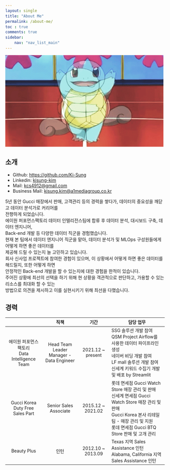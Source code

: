 ```yaml
---
layout: single
title: "About Me"
permalink: /about-me/
toc : true
comments: true
sidebar:
    nav: "nav_list_main"
---
```


![kkobugi](/images/2023-02-20-second/kkobugi.gif)

## 소개 

- Github: <a href="https://github.com/Ki-Sung">https://github.com/Ki-Sung</a>
- Linkedin: [kisung-kim](https://www.linkedin.com/in/kisung-kim-b65211218/)
- Mail: <a href="mailto:kcs4912@gmail.com">kcs4912@gmail.com</a>
- Business Mail: <a href="mailto:kisung.kim@a1mediagroup.co.kr">kisung.kim@a1mediagroup.co.kr</a>

5년 동안 Gucci 매장에서 판매, 고객관리 등의 경력을 쌓다가, 데이터의 중요성을 깨닫고 데이터 분석가로 커리어를 
<br>
전향하게 되었습니다.
<br>
에이원 퍼포먼스팩토리 데이터 인텔리전스팀에 합류 후 데이터 분석, 대시보드 구축, 데이터 엔지니어, 
<br>
Back-end 개발 등 다양한 데이터 직군을 경험했습니다.
<br>
현재 본 팀에서 데이터 엔지니어 직군을 맡아, 데이터 분석가 및 MLOps 구성원들에게 어떻게 하면 좋은 데이터를 
<br>
제공해 드릴 수 있는지 늘 고민하고 있습니다.
<br>
회사 신사업 프로젝트에 참여한 경험이 있으며, 이 상황에서 어떻게 하면 좋은 데이터를 해드릴지, 또한 어떻게 하면 
<br>
안정적인 Back-end 개발을 할 수 있는지에 대한 경험을 한적이 있습니다.
<br>
주어진 상황에 최선의 선택을 하기 위해 현 상황을 객관적으로 판단하고, 가용할 수 있는 리소스를 최대화 할 수 있는 
<br>
방법으로 의견을 제시하고 이를 실현시키기 위해 최선을 다했습니다.

## 경력 
<table>
    <thead>
        <tr>
            <th style="text-align: center">&nbsp;</th>
            <th style="text-align: center">직책</th>
            <th style="text-align: center">기간</th>
            <th>담당 업무</th>
        </tr>
    </thead>
    <tbody>
        <tr>
            <td style="text-align: center">
                에이원 퍼포먼스팩토리
                <br>
                Data Intelligence Team
            </td>
            <td style="text-align: center">
                Head Team Leader
                <br>
                Manager - Data Engineer
            </td>
            <td style="text-align: center">2021.12 ~ present</td>
            <td>
                SSG 솔루션 개발 참여 
                <br>
                QSM Project Airflow를 사용한 데이터 파이프라인 생성
                <br>
                네이버 비딩 개발 참여 
                <br>
                LF mall 솔루션 개발 참여
                <br>
                신세계 키워드 수집기 개발 및 배포 by Streamlit
            </td>
        </tr>
        <tr>
            <td style="text-align: center">
                Gucci Korea
                <br>
                Duty Free Sales Part
            </td>
            <td style="text-align: center">Senior Sales Associate</td>
            <td style="text-align: center">2015.12 ~ 2021.02</td>
            <td>
                롯데 면세점 Gucci Watch Store 매장 관리 및 판매
                <br>
                신세계 면세점 Gucci Watch Store 매장 관리 및 판매
                <br>
                Gucci Korea 본사 리테일팀 - 매장 관리 및 지원
                <br>
                롯데 면세점 Gucci BTQ Store 판매 및 고개 관리
            </td>
        </tr>
         <tr>
            <td style="text-align: center">Beauty Plus</td>
            <td style="text-align: center">인턴</td>
            <td style="text-align: center">2012.10 ~ 2013.09</td>
            <td>
                Texas 지역 Sales Assistance 인턴
                <br>
                Alabama, California 지역 Sales Assistance 인턴
                <br>
            </td>
        </tr>
    </tbody>
</table>